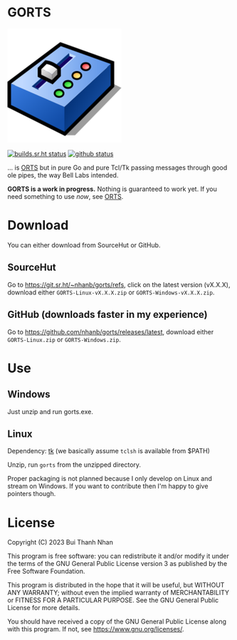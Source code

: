 # GORTS

![](gorts.png)

[![builds.sr.ht status](https://builds.sr.ht/~nhanb/gorts/commits/master.svg)](https://builds.sr.ht/~nhanb/gorts/commits/master?)
[![github status](https://github.com/nhanb/gorts/actions/workflows/release.yml/badge.svg?branch=master)](https://github.com/nhanb/gorts/actions/workflows/releaseyml)

... is [ORTS][1] but in pure Go and pure Tcl/Tk
passing messages through good ole pipes, the way Bell Labs intended.

**GORTS is a work in progress.**
Nothing is guaranteed to work yet. If you need something to use _now_, see
[ORTS][1].

# Download

You can either download from SourceHut or GitHub.

## SourceHut

Go to <https://git.sr.ht/~nhanb/gorts/refs>, click on the latest version
(vX.X.X), download either `GORTS-Linux-vX.X.X.zip` or
`GORTS-Windows-vX.X.X.zip`.

## GitHub (downloads faster in my experience)

Go to <https://github.com/nhanb/gorts/releases/latest>, download either
`GORTS-Linux.zip` or `GORTS-Windows.zip`.

# Use

## Windows

Just unzip and run gorts.exe.

## Linux

Dependency: [tk](https://repology.org/project/tk/versions)
(we basically assume `tclsh` is available from $PATH)

Unzip, run `gorts` from the unzipped directory.

Proper packaging is not planned because I only develop on Linux and stream on
Windows. If you want to contribute then I'm happy to give pointers though.

# License

Copyright (C) 2023 Bui Thanh Nhan

This program is free software: you can redistribute it and/or modify it under
the terms of the GNU General Public License version 3 as published by the Free
Software Foundation.

This program is distributed in the hope that it will be useful, but WITHOUT ANY
WARRANTY; without even the implied warranty of MERCHANTABILITY or FITNESS FOR A
PARTICULAR PURPOSE.  See the GNU General Public License for more details.

You should have received a copy of the GNU General Public License along with
this program.  If not, see <https://www.gnu.org/licenses/>.

[1]: https://github.com/nhanb/orts
